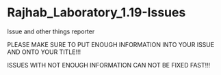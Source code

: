 # Rajhab_Laboratory_1.19-Issues
Issue and other things reporter


PLEASE MAKE SURE TO PUT ENOUGH INFORMATION INTO YOUR ISSUE AND ONTO YOUR TITLE!!!

ISSUES WITH NOT ENOUGH INFORMATION CAN NOT BE FIXED FAST!!!


